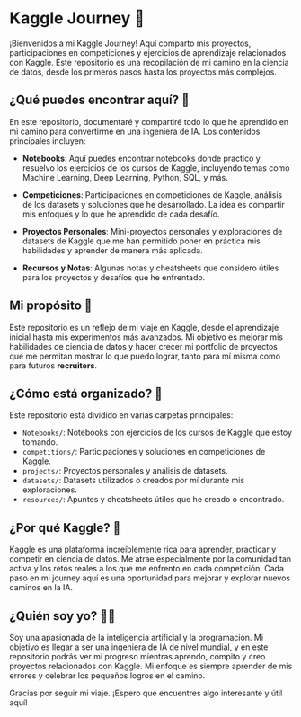 # Kaggle Journey 🚀

¡Bienvenidos a mi Kaggle Journey! Aquí comparto mis proyectos, participaciones en competiciones y ejercicios de aprendizaje relacionados con Kaggle. Este repositorio es una recopilación de mi camino en la ciencia de datos, desde los primeros pasos hasta los proyectos más complejos.

## ¿Qué puedes encontrar aquí? 🤔

En este repositorio, documentaré y compartiré todo lo que he aprendido en mi camino para convertirme en una ingeniera de IA. Los contenidos principales incluyen:

- **Notebooks**: Aquí puedes encontrar notebooks donde practico y resuelvo los ejercicios de los cursos de Kaggle, incluyendo temas como Machine Learning, Deep Learning, Python, SQL, y más.
  
- **Competiciones**: Participaciones en competiciones de Kaggle, análisis de los datasets y soluciones que he desarrollado. La idea es compartir mis enfoques y lo que he aprendido de cada desafío.

- **Proyectos Personales**: Mini-proyectos personales y exploraciones de datasets de Kaggle que me han permitido poner en práctica mis habilidades y aprender de manera más aplicada.

- **Recursos y Notas**: Algunas notas y cheatsheets que considero útiles para los proyectos y desafíos que he enfrentado.

## Mi propósito 🎯

Este repositorio es un reflejo de mi viaje en Kaggle, desde el aprendizaje inicial hasta mis experimentos más avanzados. Mi objetivo es mejorar mis habilidades de ciencia de datos y hacer crecer mi portfolio de proyectos que me permitan mostrar lo que puedo lograr, tanto para mí misma como para futuros **recruiters**.

## ¿Cómo está organizado? 📂

Este repositorio está dividido en varias carpetas principales:

- `Notebooks/`: Notebooks con ejercicios de los cursos de Kaggle que estoy tomando.
- `competitions/`: Participaciones y soluciones en competiciones de Kaggle.
- `projects/`: Proyectos personales y análisis de datasets.
- `datasets/`: Datasets utilizados o creados por mí durante mis exploraciones.
- `resources/`: Apuntes y cheatsheets útiles que he creado o encontrado.

## ¿Por qué Kaggle? 🌟

Kaggle es una plataforma increíblemente rica para aprender, practicar y competir en ciencia de datos. Me atrae especialmente por la comunidad tan activa y los retos reales a los que me enfrento en cada competición. Cada paso en mi journey aquí es una oportunidad para mejorar y explorar nuevos caminos en la IA.

## ¿Quién soy yo? 👩‍💻

Soy una apasionada de la inteligencia artificial y la programación. Mi objetivo es llegar a ser una ingeniera de IA de nivel mundial, y en este repositorio podrás ver mi progreso mientras aprendo, compito y creo proyectos relacionados con Kaggle. Mi enfoque es siempre aprender de mis errores y celebrar los pequeños logros en el camino.

Gracias por seguir mi viaje. ¡Espero que encuentres algo interesante y útil aquí!

